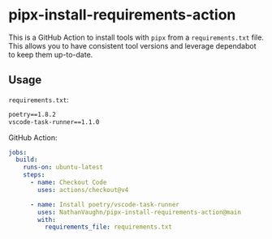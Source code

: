 # pipx-install-requirements-action

This is a GitHub Action to install tools with `pipx` from a `requirements.txt` file.
This allows you to have consistent tool versions and leverage dependabot to keep
them up-to-date.

## Usage

`requirements.txt`:
```txt
poetry==1.8.2
vscode-task-runner==1.1.0
```

GitHub Action:
```yml
jobs:
  build:
    runs-on: ubuntu-latest
    steps:
      - name: Checkout Code
        uses: actions/checkout@v4

      - name: Install poetry/vscode-task-runner
        uses: NathanVaughn/pipx-install-requirements-action@main
        with:
          requirements_file: requirements.txt
```
